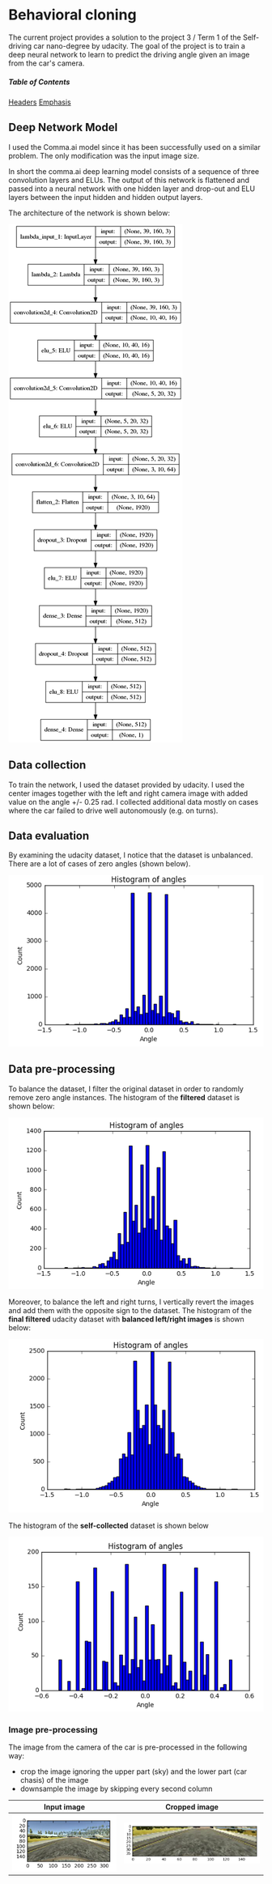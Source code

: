 # Behavioral cloning

The current project provides a solution to the project 3 / Term 1 of the Self-driving car nano-degree by udacity.
The goal of the project is to train a deep neural network to learn to predict the driving angle given an image from the car's camera.

##### Table of Contents  
[Headers](#headers)
[Emphasis](#emphasis)

## Deep Network Model

I used the Comma.ai model since it has been successfully used on a similar problem. The only modification was the input image size.

In short the comma.ai deep learning model consists of a sequence of three convolution layers and ELUs. The output of this network is flattened and passed into a neural network with one hidden layer and drop-out and ELU layers between the input hidden and hidden output layers.

The architecture of the network is shown below:

![png](images/model.png)


## Data collection

To train the network, I used the dataset provided by udacity. I used the center images together with the left and right camera image with added value on the angle +/- 0.25 rad. I collected additional data mostly on cases where the car failed to drive well autonomously (e.g. on turns). 


## Data evaluation

By examining the udacity dataset, I notice that the dataset is unbalanced. There are a lot of cases of zero angles (shown below).

![png](images/histogram_original.png)

## Data pre-processing

To balance the dataset, I filter the original dataset in order to randomly remove zero angle instances. 
The histogram of the **filtered** dataset is shown below: 

![png](images/histogram_filtered.png)

Moreover, to balance the left and right turns, I vertically revert the images and add them with the opposite sign to the dataset. 
The histogram of the **final filtered** udacity dataset with **balanced left/right images** is shown below: 

![png](images/histogram_left_right.png)

The histogram of the **self-collected** dataset is shown below

![png](images/histogram_self_collected.png)

### Image pre-processing

The image from the camera of the car is pre-processed in the following way:

- crop the image ignoring the upper part (sky) and the lower part (car chasis) of the image
- downsample the image by skipping every second column

| Input image | Cropped image |
|---|---|
| ![png](images/example_input.png) | ![png](images/example_cropped.png) | 


